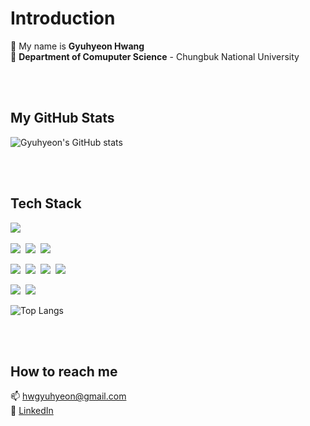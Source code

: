 # Introduction
🧑 My name is **Gyuhyeon Hwang** <br/>
🌱 **Department of Comuputer Science** - Chungbuk National University

<br/><br/>

## My GitHub Stats
![Gyuhyeon's GitHub stats](https://github-readme-stats.vercel.app/api?username=hgyuhyeon&show_icons=true&theme=nightowl)

<br/><br/>

## Tech Stack
<!--
https://simpleicons.org
<img src="https://img.shields.io/badge/쓰고자하는_텍스트-컬러코드?style=flat-square&logo=simpleicons에서_아이콘이름&logoColor=white"/></a>&nbsp;
-->

<img src="https://img.shields.io/badge/C++-00599C?style=flat-square&logo=C%2B%2B&logoColor=white"/></a>&nbsp;

<img src="https://img.shields.io/badge/Python-3766AB?style=flat-square&logo=Python&logoColor=white"/></a>&nbsp;
<img src="https://img.shields.io/badge/Django-092E20?style=flat-square&logo=Django&logoColor=white"/></a>&nbsp;
<img src="https://img.shields.io/badge/Git-F05032?style=flat-square&logo=Git&logoColor=white"/></a>&nbsp;

<img src="https://img.shields.io/badge/HTML5-E34F26?style=flat-square&logo=HTML5&logoColor=white"/></a>&nbsp;
<img src="https://img.shields.io/badge/CSS3-1572B6?style=flat-square&logo=CSS3&logoColor=white"/></a>&nbsp;
<img src="https://img.shields.io/badge/JavaScript-F7DF1E?style=flat-square&logo=JavaScript&logoColor=white"/></a>&nbsp;
<img src="https://img.shields.io/badge/PHP-777BB4?style=flat-square&logo=PHP&logoColor=white"/></a>&nbsp;

<img src="https://img.shields.io/badge/Java-007396?style=flat-square&logo=Java&logoColor=white"/></a>&nbsp;
<img src="https://img.shields.io/badge/AWS-232F3E?style=flat-square&logo=Amazon AWS&logoColor=white"/></a>&nbsp;

![Top Langs](https://github-readme-stats.vercel.app/api/top-langs/?username=hgyuhyeon&langs_count=8&layout=compact&theme=nightowl)

<br/><br/>

## How to reach me
📫 hwgyuhyeon@gmail.com <br/>
💼 [LinkedIn](https://www.linkedin.com/in/gyuhyeon)


<!--
**hgyuhyeon/hgyuhyeon** is a ✨ _special_ ✨ repository because its `README.md` (this file) appears on your GitHub profile.

Here are some ideas to get you started:

- 🔭 I’m currently working on ...
- 🌱 I’m currently learning ...
- 👯 I’m looking to collaborate on ...
- 🤔 I’m looking for help with ...
- 💬 Ask me about ...
- 📫 How to reach me: ...
- 😄 Pronouns: ...
- ⚡ Fun fact: ...
-->
